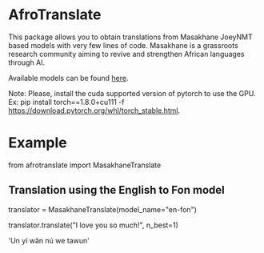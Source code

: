 # AfroTranslate

This package allows you to obtain translations from Masakhane JoeyNMT based models with very few lines of code. Masakhane is a grassroots research community aiming to revive and strengthen African languages through AI.

Available models can be found [here](https://github.com/masakhane-io/masakhane-mt/tree/master/benchmarks).

Note: Please, install the cuda supported version of pytorch to use the GPU. Ex: pip install torch==1.8.0+cu111 -f https://download.pytorch.org/whl/torch_stable.html.

# Example

from afrotranslate import MasakhaneTranslate

## Translation using the English to Fon model
translator = MasakhaneTranslate(model_name="en-fon")

translator.translate("I love you so much!", n_best=1)

'Un yí wǎn nú we tawun'
